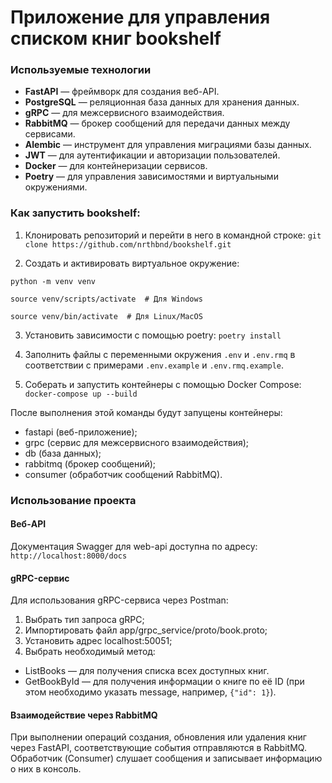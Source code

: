 # Приложение для управления списком книг bookshelf

### Используемые технологии
- **FastAPI** — фреймворк для создания веб-API.
- **PostgreSQL** — реляционная база данных для хранения данных.
- **gRPC** — для межсервисного взаимодействия.
- **RabbitMQ** — брокер сообщений для передачи данных между сервисами.
- **Alembic** — инструмент для управления миграциями базы данных.
- **JWT** — для аутентификации и авторизации пользователей.
- **Docker** — для контейнеризации сервисов.
- **Poetry** — для управления зависимостями и виртуальными окружениями.

### Как запустить bookshelf:
1. Клонировать репозиторий и перейти в него в командной строке:
`git clone https://github.com/nrthbnd/bookshelf.git`

2. Cоздать и активировать виртуальное окружение:

`python -m venv venv`

`source venv/scripts/activate  # Для Windows`

`source venv/bin/activate  # Для Linux/MacOS`

3. Установить зависимости с помощью poetry:
`poetry install`

4. Заполнить файлы с переменными окружения `.env` и `.env.rmq`
в соответствии с примерами `.env.example` и `.env.rmq.example`.

5. Соберать и запустить контейнеры с помощью Docker Compose:
`docker-compose up --build`

После выполнения этой команды будут запущены контейнеры:
- fastapi (веб-приложение);
- grpc (сервис для межсервисного взаимодействия);
- db (база данных);
- rabbitmq (брокер сообщений);
- consumer (обработчик сообщений RabbitMQ).


### Использование проекта
#### Веб-API
Документация Swagger для web-api доступна по адресу: `http://localhost:8000/docs`

#### gRPC-сервис
Для использования gRPC-сервиса через Postman:

1. Выбрать тип запроса gRPC;
2. Импортировать файл app/grpc_service/proto/book.proto;
3. Установить адрес localhost:50051;
4. Выбрать необходимый метод:
- ListBooks — для получения списка всех доступных книг.
- GetBookById — для получения информации о книге по её ID (при этом необходимо указать 
message, например, `{"id": 1}`).

#### Взаимодействие через RabbitMQ
При выполнении операций создания, обновления или удаления книг через FastAPI, 
соответствующие события отправляются в RabbitMQ. Обработчик (Consumer) слушает сообщения 
и записывает информацию о них в консоль.
